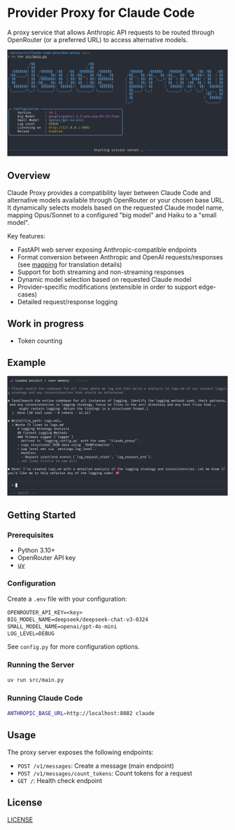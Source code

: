 # Provider Proxy for Claude Code

A proxy service that allows Anthropic API requests to be routed through OpenRouter (or a preferred URL) to access alternative models.

![Claude Proxy Logo](docs/cover.png)

## Overview

Claude Proxy provides a compatibility layer between Claude Code and alternative models available through OpenRouter or your chosen base URL. It dynamically selects models based on the requested Claude model name, mapping Opus/Sonnet to a configured "big model" and Haiku to a "small model".

Key features:

- FastAPI web server exposing Anthropic-compatible endpoints
- Format conversion between Anthropic and OpenAI requests/responses
  (see [mapping](mapping.md) for translation details)
- Support for both streaming and non-streaming responses
- Dynamic model selection based on requested Claude model
- Provider-specific modifications (extensible in order to support edge-cases)
- Detailed request/response logging

## Work in progress

- Token counting

## Example

![Claude Proxy Example](docs/example.png)

## Getting Started

### Prerequisites

- Python 3.10+
- OpenRouter API key
- [uv](https://github.com/astral-sh/uv)

### Configuration

Create a `.env` file with your configuration:

```env
OPENROUTER_API_KEY=<key>
BIG_MODEL_NAME=deepseek/deepseek-chat-v3-0324
SMALL_MODEL_NAME=openai/gpt-4o-mini
LOG_LEVEL=DEBUG
```

See `config.py` for more configuration options. 

### Running the Server

```bash
uv run src/main.py
```

### Running Claude Code

```bash
ANTHROPIC_BASE_URL=http://localhost:8082 claude
```

## Usage

The proxy server exposes the following endpoints:

- `POST /v1/messages`: Create a message (main endpoint)
- `POST /v1/messages/count_tokens`: Count tokens for a request
- `GET /`: Health check endpoint

## License

[LICENSE](./LICENSE)
